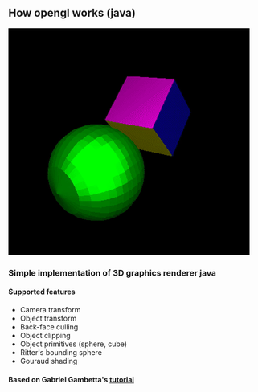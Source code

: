 ## How opengl works (java)

![Alt Text](https://github.com/jet-black/how-opengl-works/blob/master/demo/demo.gif?raw=true)

### Simple implementation of 3D graphics renderer java

#### Supported features
* Camera transform
* Object transform
* Back-face culling
* Object clipping
* Object primitives (sphere, cube)
* Ritter's bounding sphere
* Gouraud shading

#### Based on Gabriel Gambetta's [tutorial](http://www.gabrielgambetta.com/computer-graphics-from-scratch/table-of-contents.html)



 

